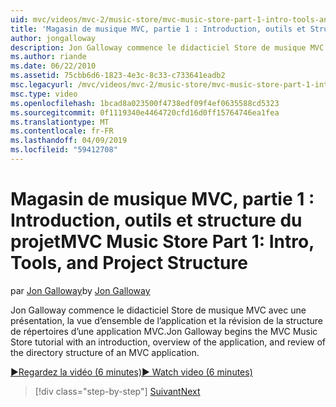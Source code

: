 ```yaml
---
uid: mvc/videos/mvc-2/music-store/mvc-music-store-part-1-intro-tools-and-project-structure
title: 'Magasin de musique MVC, partie 1 : Introduction, outils et Structure de projet | Microsoft Docs'
author: jongalloway
description: Jon Galloway commence le didacticiel Store de musique MVC avec une présentation, la vue d’ensemble de l’application et la révision de la structure de répertoires d’une applicati MVC...
ms.author: riande
ms.date: 06/22/2010
ms.assetid: 75cbb6d6-1823-4e3c-8c33-c733641eadb2
msc.legacyurl: /mvc/videos/mvc-2/music-store/mvc-music-store-part-1-intro-tools-and-project-structure
msc.type: video
ms.openlocfilehash: 1bcad8a023500f4738edf09f4ef0635588cd5323
ms.sourcegitcommit: 0f1119340e4464720cfd16d0ff15764746ea1fea
ms.translationtype: MT
ms.contentlocale: fr-FR
ms.lasthandoff: 04/09/2019
ms.locfileid: "59412708"
---
```

# <a name="mvc-music-store-part-1-intro-tools-and-project-structure"></a><span data-ttu-id="71602-103">Magasin de musique MVC, partie 1 : Introduction, outils et structure du projet</span><span class="sxs-lookup"><span data-stu-id="71602-103">MVC Music Store Part 1: Intro, Tools, and Project Structure</span></span>

<span data-ttu-id="71602-104">par [Jon Galloway](https://github.com/jongalloway)</span><span class="sxs-lookup"><span data-stu-id="71602-104">by [Jon Galloway](https://github.com/jongalloway)</span></span>

<span data-ttu-id="71602-105">Jon Galloway commence le didacticiel Store de musique MVC avec une présentation, la vue d’ensemble de l’application et la révision de la structure de répertoires d’une application MVC.</span><span class="sxs-lookup"><span data-stu-id="71602-105">Jon Galloway begins the MVC Music Store tutorial with an introduction, overview of the application, and review of the directory structure of an MVC application.</span></span>

[<span data-ttu-id="71602-106">&#9654;Regardez la vidéo (6 minutes)</span><span class="sxs-lookup"><span data-stu-id="71602-106">&#9654; Watch video (6 minutes)</span></span>](https://channel9.msdn.com/Blogs/ASP-NET-Site-Videos/mvc-music-store-part-1-intro-tools-and-project-structure)

> [!div class="step-by-step"]
> [<span data-ttu-id="71602-107">Suivant</span><span class="sxs-lookup"><span data-stu-id="71602-107">Next</span></span>](mvc-music-store-part-2-controllers.md)
